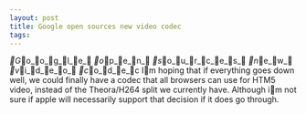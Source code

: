 ```yaml
---
layout: post
title: Google open sources new video codec
tags: 
---
```

_G_o_o_g_l_e_ _o_p_e_n_ _s_o_u_r_c_e_s_ _n_e_w_ _v_i_d_e_o_ _c_o_d_e_c
Im hoping that if everything goes down well, we could finally have a codec
that all browsers can use for HTM5 video, instead of the Theora/H264 split we
currently have. Although im not sure if apple will necessarily support that
decision if it does go through.
